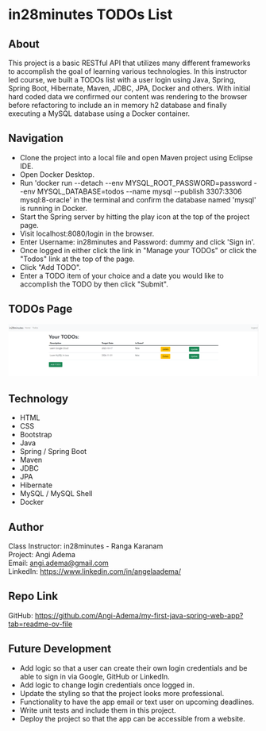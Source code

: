 # in28minutes TODOs List

## About

This project is a basic RESTful API that utilizes many different frameworks to accomplish the goal of learning various technologies. In this instructor led course, we built a TODOs list with a user login using Java, 
Spring, Spring Boot, Hibernate, Maven, JDBC, JPA, Docker and others. With initial hard coded data we confirmed our content was rendering to the browser before refactoring to include an in memory h2 database and
finally executing a MySQL database using a Docker container.

## Navigation

- Clone the project into a local file and open Maven project using Eclipse IDE.
- Open Docker Desktop.
- Run 'docker run --detach --env MYSQL_ROOT_PASSWORD=password --env MYSQL_DATABASE=todos --name mysql --publish 3307:3306 mysql:8-oracle' in the terminal and confirm the database named 'mysql' is running in Docker.
- Start the Spring server by hitting the play icon at the top of the project page.
- Visit localhost:8080/login in the browser.
- Enter Username: in28minutes and Password: dummy and click 'Sign in'.
- Once logged in either click the link in "Manage your TODOs" or click the "Todos" link at the top of the page. 
- Click "Add TODO".
- Enter a TODO item of your choice and a date you would like to accomplish the TODO by then click "Submit".

## TODOs Page

![TODOs-page-screenshot](./images/TodosScreenShot.png)

## Technology

- HTML
- CSS
- Bootstrap
- Java
- Spring / Spring Boot
- Maven
- JDBC
- JPA
- Hibernate
- MySQL / MySQL Shell
- Docker

## Author

Class Instructor: in28minutes - Ranga Karanam  
Project: Angi Adema  
Email: angi.adema@gmail.com  
LinkedIn: https://www.linkedin.com/in/angelaadema/

## Repo Link

GitHub: https://github.com/Angi-Adema/my-first-java-spring-web-app?tab=readme-ov-file

## Future Development

- Add logic so that a user can create their own login credentials and be able to sign in via Google, GitHub or LinkedIn.
- Add logic to change login credentials once logged in.
- Update the styling so that the project looks more professional.
- Functionality to have the app email or text user on upcoming deadlines.
- Write unit tests and include them in this project.
- Deploy the project so that the app can be accessible from a website.